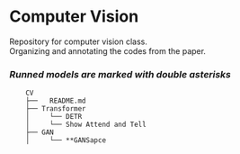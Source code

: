 # Computer Vision
Repository for computer vision class.<br>
Organizing and annotating the codes from the paper.

### *Runned models are marked with double asterisks*
```
    CV
    ├──   README.md
    ├── Transformer
    │     └── DETR
    │     └── Show Attend and Tell
    ├── GAN
    │     └── **GANSapce
```